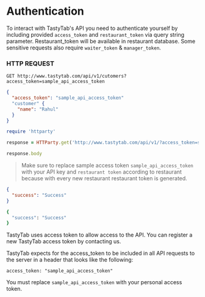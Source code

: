 # Authentication

To interact with TastyTab's API you need to authenticate yourself by including provided `access_token` and `restaurant_token` via query string parameter.
Restaurant_token will be available in restaurant database.
Some sensitive requests also require `waiter_token` & `manager_token`.

### HTTP REQUEST
`GET http://www.tastytab.com/api/v1/cutomers?access_token=sample_api_access_token`


```json
{
  "access_token": "sample_api_access_token"
  "customer" {
    "name": "Rahul"
  }
}
```

```ruby
require 'httparty'

response = HTTParty.get('http://www.tastytab.com/api/v1/?access_token=sample_api_access_token&restaurant_token=..........')

response.body
```


> Make sure to replace sample access token `sample_api_access_token` with your API key and `restaurant token` according to restaurant because with every new restaurant restaurant token is generated.

```json
{
  "success": "Success"
}
```

```ruby
{
  "success": "Success"
}
```


TastyTab uses access token to allow access to the API. You can register a new TastyTab access token by contacting us.

TastyTab expects for the access_token to be included in all API requests to the server in a header that looks like the following:

`access_token: "sample_api_access_token"`

<aside class="notice">
You must replace <code>sample_api_access_token</code> with your personal access token.
</aside>
